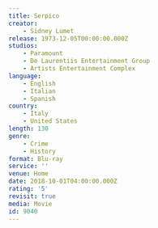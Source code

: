 ```yaml
---
title: Serpico
creator:
    - Sidney Lumet
release: 1973-12-05T00:00:00.000Z
studios:
    - Paramount
    - De Laurentiis Entertainment Group
    - Artists Entertainment Complex
language:
    - English
    - Italian
    - Spanish
country:
    - Italy
    - United States
length: 130
genre:
    - Crime
    - History
format: Blu-ray
service: ''
venue: Home
date: 2018-10-01T04:00:00.000Z
rating: '5'
revisit: true
media: Movie
id: 9040
---
```



